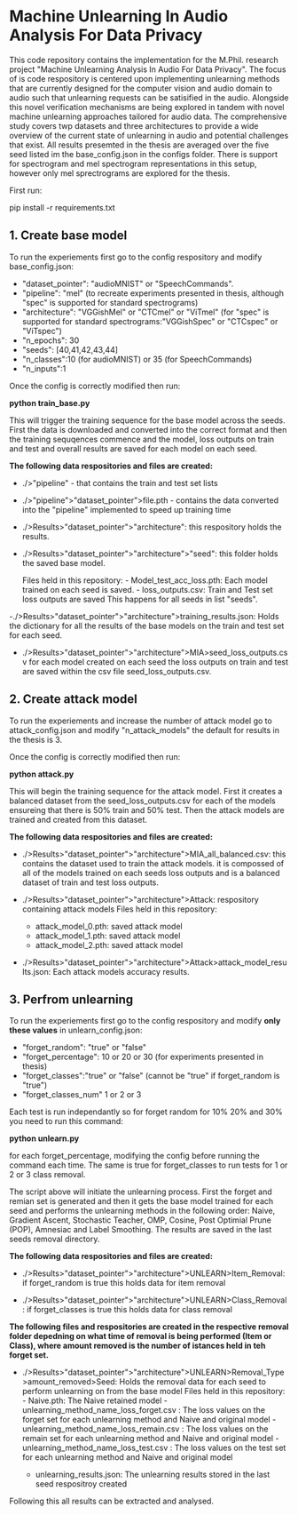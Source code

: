 # Machine Unlearning In Audio Analysis For Data Privacy

 This code repository contains the implementation for the M.Phil. research project "Machine Unlearning Analysis In Audio For Data Privacy". The focus of is code respository is centered upon implementing unlearning methods that are currently designed for the computer vision and audio domain to audio such that unlearning requests can be satisified in the audio. Alongside this novel verification mechanisms are being explored in tandem with novel machine unlearning approaches tailored for audio data. The comprehensive study covers twp datasets and three architectures to provide a wide overview of the current state of unlearning in audio and potential challenges that exist. All results presemted in the thesis are averaged over the five seed listed im the base_config.json in the configs folder. There is support for spectrogram and mel spectrogram representations in this setup, however only mel sprectrograms are explored for the thesis. 

 First run:

 pip install -r requirements.txt

 ## 1. Create base model

 To run the experiements first go to the config respository and modify base_config.json:
 - "dataset_pointer": "audioMNIST" or "SpeechCommands".
 - "pipeline": "mel"  (to recreate experiments presented in thesis, although "spec" is supported for standard spectrograms)
 - "architecture": "VGGishMel" or "CTCmel" or "ViTmel" (for "spec" is supported for standard spectrograms:"VGGishSpec" or "CTCspec" or "ViTspec")
 - "n_epochs": 30
 - "seeds": [40,41,42,43,44]
 - "n_classes":10 (for audioMNIST) or 35 (for SpeechCommands)
 - "n_inputs":1

 Once the config is correctly modified then run:

 **python train_base.py**

 This will trigger the training sequence for the base model across the seeds. First the data is downloaded and converted into the correct format and then the training sequqences commence and the model, loss outputs on train and test and overall results are saved for each model on each seed.

 **The following data respositories and files are created:**

 - ./>"pipeline" - that contains the train and test set lists
 - ./>"pipeline">"dataset_pointer">file.pth - contains the data converted into the   "pipeline" implemented to speed up training time

 - ./>Results>"dataset_pointer">"architecture": this respository holds the results.
 - ./>Results>"dataset_pointer">"architecture">"seed": this folder holds the saved              base model.

     Files held in this repository:
       -  Model_test_acc_loss.pth: Each model trained on each seed is saved.
       -  loss_outputs.csv: Train and Test set loss outputs are saved
 This happens for all seeds in list "seeds".

 -./>Results>"dataset_pointer">"architecture">training_results.json: Holds the         dictionary for all the results of the base models on the train and test set for each     seed.

 - ./>Results>"dataset_pointer">"architecture">MIA>seed_loss_outputs.csv for each model         created on each seed the loss outputs on train and test are saved within the csv file       seed_loss_outputs.csv.

 ## 2. Create attack model
 To run the experiements and increase the number of attack model go to attack_config.json and modify "n_attack_models" the default for results in the thesis is 3.

 Once the config is correctly modified then run:

 **python attack.py**

 This will begin the training sequence for the attack model. First it creates a balanced dataset from the seed_loss_outputs.csv for each of the models ensureing that there is 50% train and 50% test. Then the attack models are trained and created from this dataset.

 **The following data respositories and files are created:**
 - ./>Results>"dataset_pointer">"architecture">MIA_all_balanced.csv: this contains the        dataset used to train the attack models. it is compossed of all of the models trained on   each seeds loss outputs and is a balanced dataset of train and test loss outputs.
 - ./>Results>"dataset_pointer">"architecture">Attack: respository containing attack models
   Files held in this repository:
     - attack_model_0.pth: saved attack model
     - attack_model_1.pth: saved attack model
     - attack_model_2.pth: saved attack model

 - ./>Results>"dataset_pointer">"architecture">Attack>attack_model_results.json: Each       attack models accuracy results.

 ## 3. Perfrom unlearning

 To run the experiements first go to the config respository and modify **only these values** in unlearn_config.json:

 - "forget_random": "true" or "false"
 - "forget_percentage": 10 or 20 or 30 (for experiments presented in thesis)
 - "forget_classes":"true" or "false" (cannot be "true" if forget_random is "true")
 - "forget_classes_num" 1 or 2 or 3

 Each test is run independantly so for forget random for 10% 20% and 30% you need to run this command: 

 **python unlearn.py**

 for each forget_percentage, modifying the config before running the command each time. The same is true for forget_classes to run tests for 1 or 2 or 3 class removal. 

 The script above will initiate the unlearning process. First the forget and remian set is generated and then it gets the base model trained for each seed and performs the unlearning methods in the following order: Naive, Gradient Ascent, Stochastic Teacher, OMP, Cosine, Post Optimial Prune (POP), Amnesiac and Label Smoothing. The results are saved in the last seeds removal directory.

 **The following data respositories and files are created:**

 - ./>Results>"dataset_pointer">"architecture">UNLEARN>Item_Removal: if forget_random is true this      holds data for item removal

 - ./>Results>"dataset_pointer">"architecture">UNLEARN>Class_Removal:  if forget_classes is true this   holds data for class removal

 **The following files and respositories are created in the respective removal folder           depedning on what time of removal is being performed (Item or Class), where amount removed   is the number of istances held in teh forget set.**

 - ./>Results>"dataset_pointer">"architecture">UNLEARN>Removal_Type>amount_removed>Seed:         Holds the removal data for each seed to perform unlearning on from the base model
    Files held in this repository:
       - Naive.pth: The Naive retained model
       - unlearning_method_name_loss_forget.csv : The loss values on the forget set for each         unlearning method and Naive and original model
       - unlearning_method_name_loss_remain.csv : The loss values on the remain set for each         unlearning method and Naive and original model
       - unlearning_method_name_loss_test.csv : The loss values on the test set for each              unlearning method and Naive and original model

     - unlearning_results.json: The unlearning results stored in the last seed respositroy          created

 Following this all results can be extracted and analysed. 
